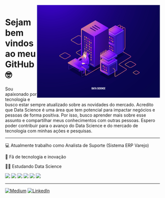 <img src="banner.jpg" width="400px" align="right">

# Sejam bem vindos ao meu GitHub 🤓
Sou apaixonado por tecnologia e busco estar sempre atualizado sobre as novidades do mercado. Acredito que Data Science é uma área que tem potencial para impactar negócios e pessoas de forma positiva. Por isso, busco aprender mais sobre esse assunto e compartilhar meus conhecimentos com outras pessoas. Espero poder contribuir para o avanço do Data Science e do mercado de tecnologia com minhas ações e pesquisas.

---

💻 Atualmente trabalho como Analista de Suporte (Sistema ERP Varejo)

💙 Fã de tecnologia e inovação

👩‍💻 Estudando Data Science


<div>
<img src="https://cdn.jsdelivr.net/gh/devicons/devicon/icons/python/python-original-wordmark.svg" width="50px" />
<img src="https://cdn.jsdelivr.net/gh/devicons/devicon/icons/vscode/vscode-original-wordmark.svg" width="50px" />
<img src="https://cdn.jsdelivr.net/gh/devicons/devicon/icons/mongodb/mongodb-original-wordmark.svg" width="50px"/>
<img src="https://cdn.jsdelivr.net/gh/devicons/devicon/icons/postgresql/postgresql-original-wordmark.svg" width="50px" />
<img src="https://cdn.jsdelivr.net/gh/devicons/devicon/icons/microsoftsqlserver/microsoftsqlserver-plain-wordmark.svg" width="50px" />
<img src="https://cdn.jsdelivr.net/gh/devicons/devicon/icons/github/github-original-wordmark.svg" width="50px"/>
</div>

---

[![Medium](https://img.shields.io/badge/Medium-12100E?style=for-the-badge&logo=medium&logoColor=white)](https://medium.com/@csantos.alan)
[![LinkedIn](https://img.shields.io/badge/linkedin-%230077B5.svg?style=for-the-badge&logo=linkedin&logoColor=white)](www.linkedin.com/in/csantos-alan)

